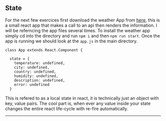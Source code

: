 ## State

For the next few exercices first download the weather App from [here](weather.com), this is a small react app that makes a call to an api then renders the information. I will be referncing the app files several times. To install the weather app simply cd into the directory and run `npm i` and then `npm run start`. Once the app is running we should look at the `app.js` in the main directory.

``` JS 
class App extends React.Component {

  state = {
    temperature: undefined,
    city: undefined,
    country: undefined,
    humidity: undefined,
    description: undefined,
    error: undefined
  }
```

This is refered to as a local state in react, it is technically just an object with key, value pairs. The cool part is, when ever any value inside your state changes the entire react life-cycle with re-fire automatically. 

---
